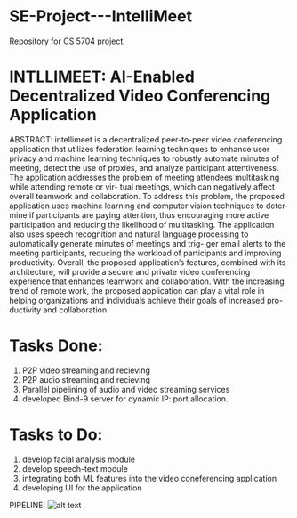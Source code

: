 # SE-Project---IntelliMeet
Repository for CS 5704 project.

# INTLLIMEET: AI-Enabled Decentralized Video Conferencing Application

ABSTRACT: intellimeet is a decentralized peer-to-peer video conferencing application that utilizes federation learning techniques to enhance user privacy and machine learning techniques to robustly automate minutes of meeting, detect the use of proxies, and analyze participant attentiveness. The application addresses the problem of meeting attendees multitasking while attending remote or vir- tual meetings, which can negatively affect overall teamwork and collaboration. To address this problem, the proposed application uses machine learning and computer vision techniques to deter- mine if participants are paying attention, thus encouraging more active participation and reducing the likelihood of multitasking. The application also uses speech recognition and natural language processing to automatically generate minutes of meetings and trig- ger email alerts to the meeting participants, reducing the workload of participants and improving productivity. Overall, the proposed application’s features, combined with its architecture, will provide a secure and private video conferencing experience that enhances teamwork and collaboration. With the increasing trend of remote work, the proposed application can play a vital role in helping organizations and individuals achieve their goals of increased pro- ductivity and collaboration.

# Tasks Done:
1) P2P video streaming and recieving
2) P2P audio streaming and recieving
3) Parallel pipelining of audio and video streaming services
4) developed Bind-9 server for dynamic IP: port allocation.

# Tasks to Do:
1) develop facial analysis module
2) develop speech-text module
3) integrating both ML features into the video coneferencing application
4) developing UI for the application

PIPELINE:
![alt text](https://github.com/niknarra/SE-Project---IntelliMeet/blob/main/use-case-3.png)

